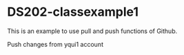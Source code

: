 # DS202-classexample1

This is an example to use pull and push functions of Github.

Push changes from yqui1 account 
